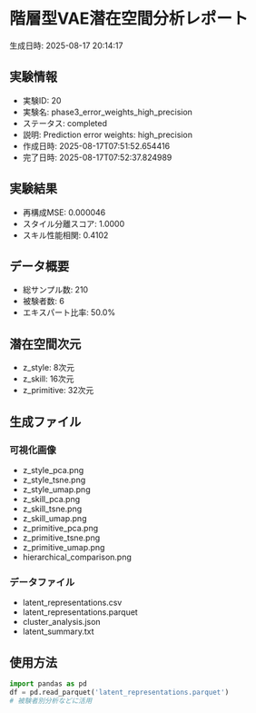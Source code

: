 # 階層型VAE潜在空間分析レポート

生成日時: 2025-08-17 20:14:17

## 実験情報
- 実験ID: 20
- 実験名: phase3_error_weights_high_precision
- ステータス: completed
- 説明: Prediction error weights: high_precision
- 作成日時: 2025-08-17T07:51:52.654416
- 完了日時: 2025-08-17T07:52:37.824989

## 実験結果
- 再構成MSE: 0.000046
- スタイル分離スコア: 1.0000
- スキル性能相関: 0.4102

## データ概要
- 総サンプル数: 210
- 被験者数: 6
- エキスパート比率: 50.0%

## 潜在空間次元
- z_style: 8次元
- z_skill: 16次元
- z_primitive: 32次元

## 生成ファイル
### 可視化画像
- z_style_pca.png
- z_style_tsne.png
- z_style_umap.png
- z_skill_pca.png
- z_skill_tsne.png
- z_skill_umap.png
- z_primitive_pca.png
- z_primitive_tsne.png
- z_primitive_umap.png
- hierarchical_comparison.png

### データファイル
- latent_representations.csv
- latent_representations.parquet
- cluster_analysis.json
- latent_summary.txt

## 使用方法
```python
import pandas as pd
df = pd.read_parquet('latent_representations.parquet')
# 被験者別分析などに活用
```
